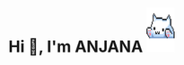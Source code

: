 <h1 align="center">Hi 👋, I'm ANJANA <img src="https://github.com/Anjana2002/Anjana2002/raw/main/cat.gif" alt="Cat GIF" width="50" height="80"></h1> 

